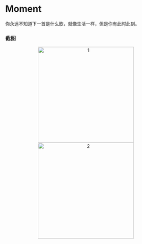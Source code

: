 # Moment

你永远不知道下一首是什么歌，就像生活一样，但是你有此时此刻。

[]()

### 截图

<div align="center">
  <img src="./screenshots/1.jpg" alt="1" width="300">
  <img src="./screenshots/2.jpg" alt="2" width="300">
</div>
 
